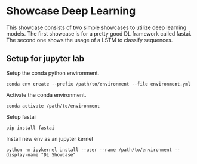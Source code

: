 # Showcase Deep Learning
This showcase consists of two simple showcases to utilize deep learning models.
The first showcase is for a pretty good DL framework called fastai.
The second one shows the usage of a LSTM to classify sequences.

## Setup for jupyter lab

Setup the conda python environment.
```shell
conda env create --prefix /path/to/environment --file environment.yml
```

Activate the conda environment.
```shell
conda activate /path/to/environment
```

Setup fastai
```shell
pip install fastai
```

Install new env as an jupyter kernel
```shell
python -m ipykernel install --user --name /path/to/environment --display-name "DL Showcase"
```


